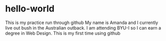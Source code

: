 # hello-world
This is my practice run through github
My name is Amanda and I currently live out bush in the Australian outback. 
I am attending BYU-I so I can earn a degree in Web Design. 
This is my first time using github
